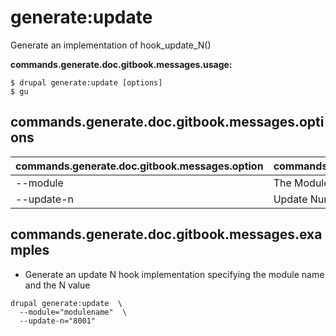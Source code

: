 # generate:update
Generate an implementation of hook_update_N()

**commands.generate.doc.gitbook.messages.usage:**
```
$ drupal generate:update [options]
$ gu
```

## commands.generate.doc.gitbook.messages.options
commands.generate.doc.gitbook.messages.option | commands.generate.doc.gitbook.messages.details
-------|-------------
--module | The Module name.
--update-n | Update Number

## commands.generate.doc.gitbook.messages.examples
* Generate an update N hook implementation specifying the module name and the N value
```
drupal generate:update  \
  --module="modulename"  \
  --update-n="8001"
```
